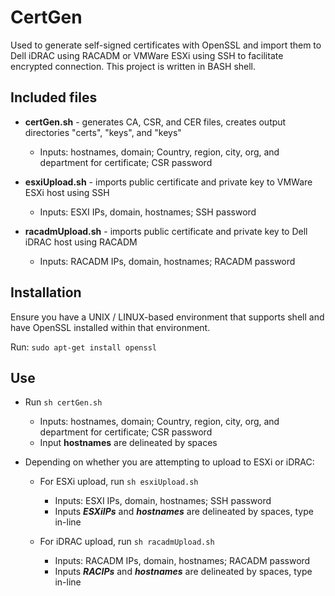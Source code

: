 # CertGen
Used to generate self-signed certificates with OpenSSL and import them to Dell iDRAC using RACADM or VMWare ESXi using SSH to facilitate encrypted connection.
This project is written in BASH shell. 

## Included files
- **certGen.sh** - generates CA, CSR, and CER files, creates output directories "certs", "keys", and "keys"  
  - Inputs: hostnames, domain; Country, region, city, org, and department for certificate; CSR password

- **esxiUpload.sh** - imports public certificate and private key to VMWare ESXi host using SSH
  - Inputs: ESXI IPs, domain, hostnames; SSH password

- **racadmUpload.sh** - imports public certificate and private key to Dell iDRAC host using RACADM
  - Inputs: RACADM IPs, domain, hostnames; RACADM password
 
## Installation

Ensure you have a UNIX / LINUX-based environment that supports shell and have OpenSSL installed within that environment.

Run: ``sudo apt-get install openssl``

 
## Use
- Run ```sh certGen.sh```
  - Inputs: hostnames, domain; Country, region, city, org, and department for certificate; CSR password
  - Input **hostnames** are delineated by spaces

- Depending on whether you are attempting to upload to ESXi or iDRAC:

  - For ESXi upload,  run ```sh esxiUpload.sh```
    - Inputs: ESXI IPs, domain, hostnames; SSH password
    - Inputs ***ESXiIPs*** and ***hostnames*** are delineated by spaces, type in-line

  - For iDRAC upload, run ```sh racadmUpload.sh```
    - Inputs: RACADM IPs, domain, hostnames; RACADM password
    - Inputs ***RACIPs*** and ***hostnames*** are delineated by spaces, type in-line
